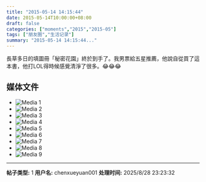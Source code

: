 ```yaml
---
title: "2015-05-14 14:15:44"
date: 2015-05-14T10:00:00+08:00
draft: false
categories: ["moments","2015","2015-05"]
tags: ["朋友圈","生活记录"]
summary: "2015-05-14 14:15:44..."
---
```


長草多日的填圖冊「秘密花園」終於到手了。我男票給五星推薦，他說自從買了這本書，他打LOL得時候感覺清淨了很多。😂😂😂

## 媒体文件

- ![Media 1](/Moments/photos/2015-05-14/201505141415440.jpg)
- ![Media 2](/Moments/photos/2015-05-14/201505141415441.jpg)
- ![Media 3](/Moments/photos/2015-05-14/201505141415442.jpg)
- ![Media 4](/Moments/photos/2015-05-14/201505141415443.jpg)
- ![Media 5](/Moments/photos/2015-05-14/201505141415444.jpg)
- ![Media 6](/Moments/photos/2015-05-14/201505141415445.jpg)
- ![Media 7](/Moments/photos/2015-05-14/201505141415446.jpg)
- ![Media 8](/Moments/photos/2015-05-14/201505141415447.jpg)
- ![Media 9](/Moments/photos/2015-05-14/201505141415448.jpg)

---

**帖子类型:** 1
**用户名:** chenxueyuan001
**处理时间:** 2025/8/28 23:23:32
